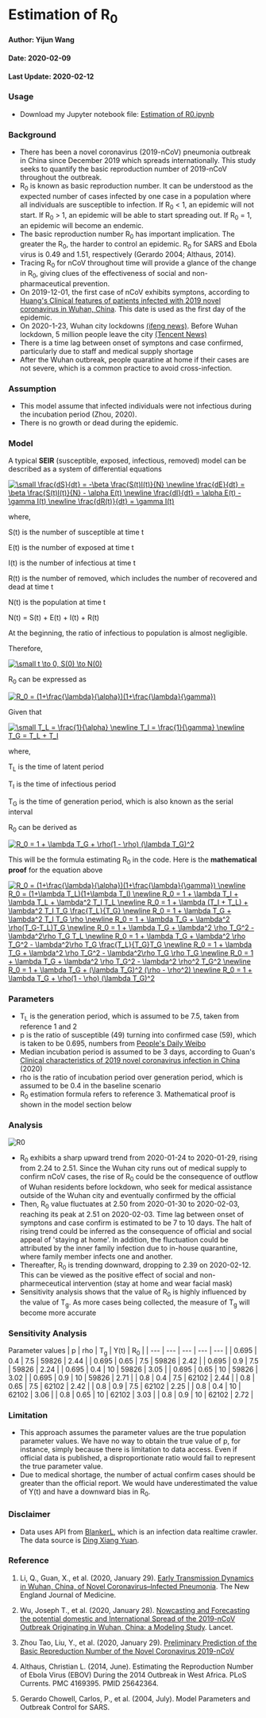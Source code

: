 # Estimation of R<sub>0</sub>

#### Author: Yijun Wang
#### Date: 2020-02-09
#### Last Update: 2020-02-12

### Usage
- Download my Jupyter notebook file: [Estimation of R0.ipynb](https://github.com/yijunwang0805/YijunWang/blob/master/Estimation%20of%20R0_Yijun/Estimation%20of%20R0.ipynb)

### Background
- There has been a novel coronavirus (2019-nCoV) pneumonia outbreak in China since December 2019 which spreads internationally. This study seeks to quantify the basic reproduction number of 2019-nCoV throughout the outbreak.
- R<sub>0</sub> is known as basic reproduction number. It can be understood as the expected number of cases infected by one case in a population where all individuals are susceptible to infection. If R<sub>0</sub> < 1, an epidemic will not start. If R<sub>0</sub> > 1, an epidemic will be able to start spreading out. If R<sub>0</sub> = 1, an epidemic will become an endemic.
- The basic reproduction number R<sub>0</sub> has important implication. The greater the R<sub>0</sub>, the harder to control an epidemic. R<sub>0</sub> for SARS and Ebola virus is 0.49 and 1.51, respectively (Gerardo 2004; Althaus, 2014). 
- Tracing R<sub>0</sub> for nCoV throughout time will provide a glance of the change in R<sub>0</sub>, giving clues of the effectiveness of social and non-pharmaceutical prevention.
- On 2019-12-01, the first case of nCoV exhibits symptons, according to [Huang's Clinical features of patients infected with 2019 novel coronavirus in Wuhan, China](https://www.thelancet.com/journals/lancet/article/PIIS0140-6736(20)30183-5/fulltext#seccestitle10). This date is used as the first day of the epidemic.
- On 2020-1-23, Wuhan city lockdowns [(ifeng news)](http://news.ifeng.com/c/7tpL47zV2Vy). Before Wuhan lockdown, 5 million people leave the city [(Tencent News)](https://new.qq.com/sv1/qd/aoyou.html?cmsid=20200127A0EFXJ00)
- There is a time lag between onset of symptons and case confirmed, particularly due to staff and medical supply shortage
- After the Wuhan outbreak, people quaratine at home if their cases are not severe, which is a common practice to avoid cross-infection. 

### Assumption
- This model assume that infected individuals were not infectious during the incubation period (Zhou, 2020).
- There is no growth or dead during the epidemic.

### Model
A typical **SEIR** (susceptible, exposed, infectious, removed) model can be described as a system of differential equations

<a href="https://www.codecogs.com/eqnedit.php?latex=\small&space;\frac{dS}{dt}&space;=&space;-\beta&space;\frac{S(t)I(t)}{N}&space;\newline&space;\frac{dE}{dt}&space;=&space;\beta&space;\frac{S(t)I(t)}{N}&space;-&space;\alpha&space;E(t)&space;\newline&space;\frac{dI}{dt}&space;=&space;\alpha&space;E(t)&space;-&space;\gamma&space;I(t)&space;\newline&space;\frac{dR(t)}{dt}&space;=&space;\gamma&space;I(t)" target="_blank"><img src="https://latex.codecogs.com/gif.latex?\small&space;\frac{dS}{dt}&space;=&space;-\beta&space;\frac{S(t)I(t)}{N}&space;\newline&space;\frac{dE}{dt}&space;=&space;\beta&space;\frac{S(t)I(t)}{N}&space;-&space;\alpha&space;E(t)&space;\newline&space;\frac{dI}{dt}&space;=&space;\alpha&space;E(t)&space;-&space;\gamma&space;I(t)&space;\newline&space;\frac{dR(t)}{dt}&space;=&space;\gamma&space;I(t)" title="\small \frac{dS}{dt} = -\beta \frac{S(t)I(t)}{N} \newline \frac{dE}{dt} = \beta \frac{S(t)I(t)}{N} - \alpha E(t) \newline \frac{dI}{dt} = \alpha E(t) - \gamma I(t) \newline \frac{dR(t)}{dt} = \gamma I(t)" /></a>

where,

S(t) is the number of susceptible at time t

E(t) is the number of exposed at time t

I(t) is the number of infectious at time t

R(t) is the number of removed, which includes the number of recovered and dead at time t

N(t) is the population at time t

N(t) = S(t) + E(t) + I(t) + R(t)

At the beginning, the ratio of infectious to population is almost negligible.

Therefore,

<a href="https://www.codecogs.com/eqnedit.php?latex=\small&space;t&space;\to&space;0,&space;S(0)&space;\to&space;N(0)" target="_blank"><img src="https://latex.codecogs.com/gif.latex?\small&space;t&space;\to&space;0,&space;S(0)&space;\to&space;N(0)" title="\small t \to 0, S(0) \to N(0)" /></a>

R<sub>0</sub> can be expressed as

<a href="https://www.codecogs.com/eqnedit.php?latex=R_0&space;=&space;(1&plus;\frac{\lambda}{\alpha})(1&plus;\frac{\lambda}{\gamma})" target="_blank"><img src="https://latex.codecogs.com/gif.latex?R_0&space;=&space;(1&plus;\frac{\lambda}{\alpha})(1&plus;\frac{\lambda}{\gamma})" title="R_0 = (1+\frac{\lambda}{\alpha})(1+\frac{\lambda}{\gamma})" /></a>

Given that 

<a href="https://www.codecogs.com/eqnedit.php?latex=\small&space;T_L&space;=&space;\frac{1}{\alpha}&space;\newline&space;T_I&space;=&space;\frac{1}{\gamma}&space;\newline&space;T_G&space;=&space;T_L&space;&plus;&space;T_I" target="_blank"><img src="https://latex.codecogs.com/gif.latex?\small&space;T_L&space;=&space;\frac{1}{\alpha}&space;\newline&space;T_I&space;=&space;\frac{1}{\gamma}&space;\newline&space;T_G&space;=&space;T_L&space;&plus;&space;T_I" title="\small T_L = \frac{1}{\alpha} \newline T_I = \frac{1}{\gamma} \newline T_G = T_L + T_I" /></a>

where,

T<sub>L</sub> is the time of latent period

T<sub>I</sub> is the time of infectious period

T<sub>G</sub> is the time of generation period, which is also known as the serial interval

R<sub>0</sub> can be derived as

<a href="https://www.codecogs.com/eqnedit.php?latex=R_0&space;=&space;1&space;&plus;&space;\lambda&space;T_G&space;&plus;&space;\rho(1&space;-&space;\rho)&space;(\lambda&space;T_G)^2" target="_blank"><img src="https://latex.codecogs.com/gif.latex?R_0&space;=&space;1&space;&plus;&space;\lambda&space;T_G&space;&plus;&space;\rho(1&space;-&space;\rho)&space;(\lambda&space;T_G)^2" title="R_0 = 1 + \lambda T_G + \rho(1 - \rho) (\lambda T_G)^2" /></a>

This will be the formula estimating R<sub>0</sub> in the code. Here is the **mathematical proof** for the equation above

<a href="https://www.codecogs.com/eqnedit.php?latex=R_0&space;=&space;(1&plus;\frac{\lambda}{\alpha})(1&plus;\frac{\lambda}{\gamma})&space;\newline&space;R_0&space;=&space;(1&plus;\lambda&space;T_L)(1&plus;\lambda&space;T_I)&space;\newline&space;R_0&space;=&space;1&space;&plus;&space;\lambda&space;T_I&space;&plus;&space;\lambda&space;T_L&space;&plus;&space;\lambda^2&space;T_I&space;T_L&space;\newline&space;R_0&space;=&space;1&space;&plus;&space;\lambda&space;(T_I&space;&plus;&space;T_L)&space;&plus;&space;\lambda^2&space;T_I&space;T_G&space;\frac{T_L}{T_G}&space;\newline&space;R_0&space;=&space;1&space;&plus;&space;\lambda&space;T_G&space;&plus;&space;\lambda^2&space;T_I&space;T_G&space;\rho&space;\newline&space;R_0&space;=&space;1&space;&plus;&space;\lambda&space;T_G&space;&plus;&space;\lambda^2&space;\rho(T_G-T_L)T_G&space;\newline&space;R_0&space;=&space;1&space;&plus;&space;\lambda&space;T_G&space;&plus;&space;\lambda^2&space;\rho&space;T_G^2&space;-&space;\lambda^2\rho&space;T_G&space;T_L&space;\newline&space;R_0&space;=&space;1&space;&plus;&space;\lambda&space;T_G&space;&plus;&space;\lambda^2&space;\rho&space;T_G^2&space;-&space;\lambda^2\rho&space;T_G&space;\frac{T_L}{T_G}T_G&space;\newline&space;R_0&space;=&space;1&space;&plus;&space;\lambda&space;T_G&space;&plus;&space;\lambda^2&space;\rho&space;T_G^2&space;-&space;\lambda^2\rho&space;T_G&space;\rho&space;T_G&space;\newline&space;R_0&space;=&space;1&space;&plus;&space;\lambda&space;T_G&space;&plus;&space;\lambda^2&space;\rho&space;T_G^2&space;-&space;\lambda^2&space;\rho^2&space;T_G^2&space;\newline&space;R_0&space;=&space;1&space;&plus;&space;\lambda&space;T_G&space;&plus;&space;(\lambda&space;T_G)^2&space;(\rho&space;-&space;\rho^2)&space;\newline&space;R_0&space;=&space;1&space;&plus;&space;\lambda&space;T_G&space;&plus;&space;\rho(1&space;-&space;\rho)&space;(\lambda&space;T_G)^2" target="_blank"><img src="https://latex.codecogs.com/gif.latex?R_0&space;=&space;(1&plus;\frac{\lambda}{\alpha})(1&plus;\frac{\lambda}{\gamma})&space;\newline&space;R_0&space;=&space;(1&plus;\lambda&space;T_L)(1&plus;\lambda&space;T_I)&space;\newline&space;R_0&space;=&space;1&space;&plus;&space;\lambda&space;T_I&space;&plus;&space;\lambda&space;T_L&space;&plus;&space;\lambda^2&space;T_I&space;T_L&space;\newline&space;R_0&space;=&space;1&space;&plus;&space;\lambda&space;(T_I&space;&plus;&space;T_L)&space;&plus;&space;\lambda^2&space;T_I&space;T_G&space;\frac{T_L}{T_G}&space;\newline&space;R_0&space;=&space;1&space;&plus;&space;\lambda&space;T_G&space;&plus;&space;\lambda^2&space;T_I&space;T_G&space;\rho&space;\newline&space;R_0&space;=&space;1&space;&plus;&space;\lambda&space;T_G&space;&plus;&space;\lambda^2&space;\rho(T_G-T_L)T_G&space;\newline&space;R_0&space;=&space;1&space;&plus;&space;\lambda&space;T_G&space;&plus;&space;\lambda^2&space;\rho&space;T_G^2&space;-&space;\lambda^2\rho&space;T_G&space;T_L&space;\newline&space;R_0&space;=&space;1&space;&plus;&space;\lambda&space;T_G&space;&plus;&space;\lambda^2&space;\rho&space;T_G^2&space;-&space;\lambda^2\rho&space;T_G&space;\frac{T_L}{T_G}T_G&space;\newline&space;R_0&space;=&space;1&space;&plus;&space;\lambda&space;T_G&space;&plus;&space;\lambda^2&space;\rho&space;T_G^2&space;-&space;\lambda^2\rho&space;T_G&space;\rho&space;T_G&space;\newline&space;R_0&space;=&space;1&space;&plus;&space;\lambda&space;T_G&space;&plus;&space;\lambda^2&space;\rho&space;T_G^2&space;-&space;\lambda^2&space;\rho^2&space;T_G^2&space;\newline&space;R_0&space;=&space;1&space;&plus;&space;\lambda&space;T_G&space;&plus;&space;(\lambda&space;T_G)^2&space;(\rho&space;-&space;\rho^2)&space;\newline&space;R_0&space;=&space;1&space;&plus;&space;\lambda&space;T_G&space;&plus;&space;\rho(1&space;-&space;\rho)&space;(\lambda&space;T_G)^2" title="R_0 = (1+\frac{\lambda}{\alpha})(1+\frac{\lambda}{\gamma}) \newline R_0 = (1+\lambda T_L)(1+\lambda T_I) \newline R_0 = 1 + \lambda T_I + \lambda T_L + \lambda^2 T_I T_L \newline R_0 = 1 + \lambda (T_I + T_L) + \lambda^2 T_I T_G \frac{T_L}{T_G} \newline R_0 = 1 + \lambda T_G + \lambda^2 T_I T_G \rho \newline R_0 = 1 + \lambda T_G + \lambda^2 \rho(T_G-T_L)T_G \newline R_0 = 1 + \lambda T_G + \lambda^2 \rho T_G^2 - \lambda^2\rho T_G T_L \newline R_0 = 1 + \lambda T_G + \lambda^2 \rho T_G^2 - \lambda^2\rho T_G \frac{T_L}{T_G}T_G \newline R_0 = 1 + \lambda T_G + \lambda^2 \rho T_G^2 - \lambda^2\rho T_G \rho T_G \newline R_0 = 1 + \lambda T_G + \lambda^2 \rho T_G^2 - \lambda^2 \rho^2 T_G^2 \newline R_0 = 1 + \lambda T_G + (\lambda T_G)^2 (\rho - \rho^2) \newline R_0 = 1 + \lambda T_G + \rho(1 - \rho) (\lambda T_G)^2" /></a>

### Parameters
- T<sub>L</sub> is the generation period, which is assumed to be 7.5, taken from reference 1 and 2
- p is the ratio of susceptible (49) turning into confirmed case (59), which is taken to be 0.695, numbers from [People's Daily Weibo](https://m.weibo.cn/u/2803301701)
- Median incubation period is assumed to be 3 days, according to Guan's [Clinical characteristics of 2019 novel coronavirus infection in China](https://www.medrxiv.org/content/10.1101/2020.02.06.20020974v1) (2020)
- rho is the ratio of incubation period over generation period, which is assumed to be 0.4 in the baseline scenario
- R<sub>0</sub> estimation formula refers to reference 3. Mathematical proof is shown in the model section below

### Analysis

![R0](https://user-images.githubusercontent.com/56286591/74337661-aafb6480-4ddb-11ea-8a49-9c433ddc81aa.png)

- R<sub>0</sub> exhibits a sharp upward trend from 2020-01-24 to 2020-01-29, rising from 2.24 to 2.51. Since the Wuhan city runs out of medical supply to confirm nCoV cases, the rise of R<sub>0</sub> could be the consequence of outflow of Wuhan residents before lockdown, who seek for medical assistance outside of the Wuhan city and eventually confirmed by the official
- Then, R<sub>0</sub> value fluctuates at 2.50 from 2020-01-30 to 2020-02-03, reaching its peak at 2.51 on 2020-02-03. Time lag between onset of symptons and case confirm is estimated to be 7 to 10 days. The halt of rising trend could be inferred as the consequence of official and social appeal of 'staying at home'. In addition, the fluctuation could be attributed by the inner family infection due to in-house quarantine, where family member infects one and another. 
- Thereafter, R<sub>0</sub> is trending downward, dropping to 2.39 on 2020-02-12. This can be viewed as the positive effect of social and non-pharmeceutical intervention (stay at home and wear facial mask)
- Sensitivity analysis shows that the value of R<sub>0</sub> is highly influenced by the value of T<sub>g</sub>. As more cases being collected, the measure of T<sub>g</sub> will become more accurate

### Sensitivity Analysis
Parameter values
| p | rho | T<sub>g</sub> | Y(t) | R<sub>0</sub> |
| --- | --- | --- | --- | --- |
| 0.695 | 0.4 | 7.5 | 59826 | 2.44 |
| 0.695 | 0.65 | 7.5 | 59826 | 2.42 |
| 0.695 | 0.9 | 7.5 | 59826 | 2.24 |
| 0.695 | 0.4 | 10 | 59826 | 3.05 |
| 0.695 | 0.65 | 10 | 59826 | 3.02 |
| 0.695 | 0.9 | 10 | 59826 | 2.71 |
| 0.8 | 0.4 | 7.5 | 62102 | 2.44 |
| 0.8 | 0.65 | 7.5 | 62102 | 2.42 |
| 0.8 | 0.9 | 7.5 | 62102 | 2.25 |
| 0.8 | 0.4 | 10 | 62102 | 3.06 |
| 0.8 | 0.65 | 10 | 62102 | 3.03 |
| 0.8 | 0.9 | 10 | 62102 | 2.72 |

### Limitation
- This approach assumes the parameter values are the true population parameter values. We have no way to obtain the true value of p, for instance, simply because there is limitation to data access. Even if official data is published, a disproportionate ratio would fail to represent the true parameter value.
- Due to medical shortage, the number of actual confirm cases should be greater than the official report. We would have underestimated the value of Y(t) and have a downward bias in R<sub>0</sub>. 

### Disclaimer
- Data uses API from [BlankerL](https://github.com/BlankerL/DXY-COVID-19-Crawler), which is an infection data realtime crawler. The data source is [Ding Xiang Yuan](https://3g.dxy.cn/newh5/view/pneumonia).

### Reference
1. Li, Q., Guan, X., et al. (2020, January 29). [Early Transmission Dynamics in Wuhan, China, of Novel Coronavirus–Infected Pneumonia](https://www.nejm.org/doi/full/10.1056/NEJMoa2001316#article_references). The New England Journal of Medicine. 

2. Wu, Joseph T., et al. (2020, January 28). [Nowcasting and Forecasting the potential domestic and International Spread of the 2019-nCoV Outbreak Originating in Wuhan, China: a Modeling Study](https://www.thelancet.com/journals/lancet/article/PIIS0140-6736(20)30260-9/fulltext). Lancet.

3. Zhou Tao, Liu, Y., et al. (2020, January 29). [Preliminary Prediction of the Basic Repreduction Number of the Novel Coronavirus 2019-nCoV](http://kns.cnki.net/kcms/detail/51.1656.r.20200204.1640.002.html)

4. Althaus, Christian L. (2014, June). Estimating the Reproduction Number of Ebola Virus (EBOV) During the 2014 Outbreak in West Africa. PLoS Currents. PMC 4169395. PMID 25642364.

5. Gerardo Chowell, Carlos, P., et al. (2004, July). Model Parameters and Outbreak Control for SARS.
